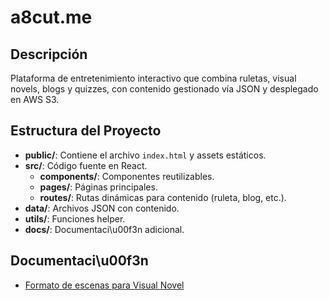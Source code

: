 # a8cut.me

## Descripción
Plataforma de entretenimiento interactivo que combina ruletas, visual novels, blogs y quizzes, con contenido gestionado vía JSON y desplegado en AWS S3.

## Estructura del Proyecto
- **public/**: Contiene el archivo `index.html` y assets estáticos.
- **src/**: Código fuente en React.
  - **components/**: Componentes reutilizables.
  - **pages/**: Páginas principales.
  - **routes/**: Rutas dinámicas para contenido (ruleta, blog, etc.).
- **data/**: Archivos JSON con contenido.
- **utils/**: Funciones helper.
- **docs/**: Documentaci\u00f3n adicional.

## Documentaci\u00f3n

- [Formato de escenas para Visual Novel](docs/visual-novel.md)
